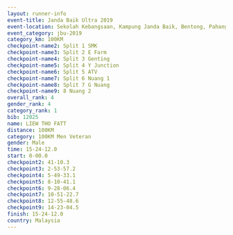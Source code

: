 ```yaml
---
layout: runner-info 
event-title: Janda Baik Ultra 2019
event-location: Sekolah Kebangsaan, Kampung Janda Baik, Bentong, Pahang, Malaysia
event_category: jbu-2019 
category_km: 100KM 
checkpoint-name2: Split 1 SMK 
checkpoint-name3: Split 2 E Farm 
checkpoint-name4: Split 3 Genting 
checkpoint-name5: Split 4 Y Junction 
checkpoint-name6: Split 5 ATV 
checkpoint-name7: Split 6 Nuang 1 
checkpoint-name8: Split 7 G Nuang 
checkpoint-name9: 8 Nuang 2 
overall_rank: 4
gender_rank: 4
category_rank: 1
bib: 12025
name: LIEW THO FATT
distance: 100KM
category: 100KM Men Veteran
gender: Male
time: 15-24-12.0
start: 0-00.0
checkpoint2: 41-10.3
checkpoint3: 2-53-57.2
checkpoint4: 5-49-33.1
checkpoint5: 8-10-41.1
checkpoint6: 9-28-06.4
checkpoint7: 10-51-22.7
checkpoint8: 12-55-48.6
checkpoint9: 14-23-04.5
finish: 15-24-12.0
country: Malaysia
---
```

